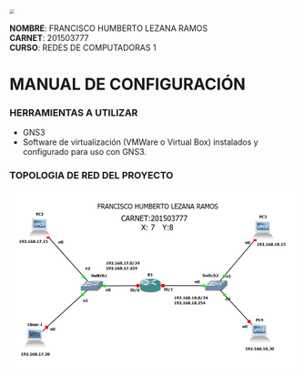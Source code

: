 <img src="https://portal.ingenieria.usac.edu.gt/images/2019/logo/logo-fiusac.png" style="zoom:50%;" />



**NOMBRE**: FRANCISCO HUMBERTO LEZANA RAMOS  
**CARNET**: 201503777  
**CURSO**: REDES DE COMPUTADORAS 1

# MANUAL DE CONFIGURACIÓN

### HERRAMIENTAS A UTILIZAR 

- GNS3
- Software de virtualización (VMWare o Virtual Box) instalados y configurado para uso con GNS3.

### TOPOLOGIA DE RED DEL PROYECTO 

  <img src="/src/topologia.PNG" style="zoom:75%;" />

  


